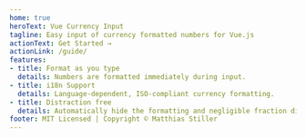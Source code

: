 ```yaml
---
home: true
heroText: Vue Currency Input
tagline: Easy input of currency formatted numbers for Vue.js
actionText: Get Started →
actionLink: /guide/
features:
- title: Format as you type
  details: Numbers are formatted immediately during input.
- title: i18n Support
  details: Language-dependent, ISO-compliant currency formatting.
- title: Distraction free
  details: Automatically hide the formatting and negligible fraction digits on focus.
footer: MIT Licensed | Copyright © Matthias Stiller 
---
```

